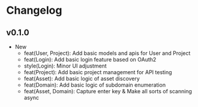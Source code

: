 # Changelog

## v0.1.0

- New
  - feat(User, Project): Add basic models and apis for User and Project
  - feat(Login): Add basic login feature based on OAuth2
  - style(Login): Minor UI adjustment
  - feat(Project): Add basic project management for API testing
  - feat(Asset): Add basic logic of asset discovery
  - feat(Domain): Add basic logic of subdomain enumeration
  - feat(Asset, Domain): Capture enter key & Make all sorts of scanning async
